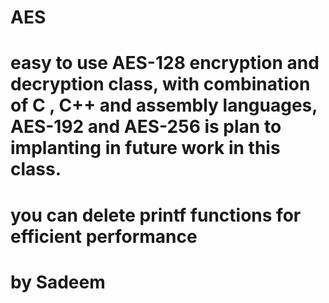 # AES
# easy to use AES-128 encryption and decryption class, with combination of C , C++ and assembly languages, AES-192 and AES-256 is plan to implanting in future work in this class.
# you can delete printf functions for efficient performance
# by Sadeem


